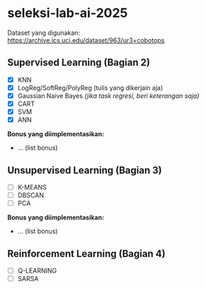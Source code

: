 # seleksi-lab-ai-2025

Dataset yang digunakan:
https://archive.ics.uci.edu/dataset/963/ur3+cobotops

## Supervised Learning (Bagian 2)
- [x] KNN
- [x] LogReg/SoftReg/PolyReg (tulis yang dikerjain aja)
- [x] Gaussian Naive Bayes *(jika task regresi, beri keterangan saja)*
- [x] CART
- [x] SVM
- [x] ANN

**Bonus yang diimplementasikan:**
- … (list bonus)

## Unsupervised Learning (Bagian 3)
- [ ] K-MEANS
- [ ] DBSCAN
- [ ] PCA

**Bonus yang diimplementasikan:**
- … (list bonus)

## Reinforcement Learning (Bagian 4)
- [ ] Q-LEARNING
- [ ] SARSA